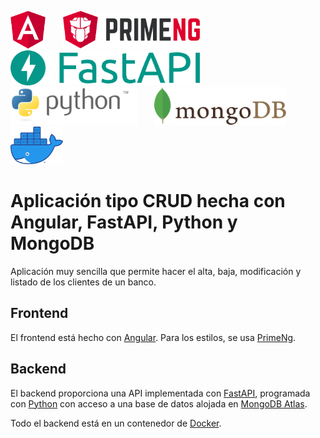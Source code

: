 <img src="img/angular.png" height="60">&nbsp;&nbsp;&nbsp;&nbsp;&nbsp;&nbsp;
<img src="img/primeng.svg" height="60">&nbsp;&nbsp;&nbsp;&nbsp;&nbsp;&nbsp;
<img src="img/fastapi2.png" height="56">&nbsp;&nbsp;&nbsp;&nbsp;&nbsp;&nbsp;
<img src="img/python.svg" height="60">&nbsp;&nbsp;&nbsp;&nbsp;&nbsp;&nbsp;
<img src="img/mongodb.svg" height="60">&nbsp;&nbsp;&nbsp;&nbsp;&nbsp;&nbsp;
<img src="img/docker.png" height="60">

# Aplicación tipo CRUD hecha con Angular, FastAPI, Python y MongoDB

Aplicación muy sencilla que permite hacer el alta, baja, modificación y listado de los clientes de un banco.

## Frontend

El frontend está hecho con [Angular](https://angular.io/). Para los estilos, se usa [PrimeNg](https://www.primefaces.org/primeng/setup).

## Backend

El backend proporciona una API implementada con [FastAPI](https://fastapi.tiangolo.com/), programada con [Python](https://www.python.org/) con acceso a una base de datos alojada en [MongoDB Atlas](https://www.mongodb.com/atlas/database).

Todo el backend está en un contenedor de [Docker](https://www.docker.com/).
